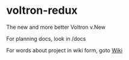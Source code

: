 # voltron-redux
The new and more better Voltron v.New

For planning docs, look in /docs

For words about project in wiki form, goto [Wiki](https://gspie-web1.cisco.com/dokuwiki/doku.php?id=projects:voltron)
